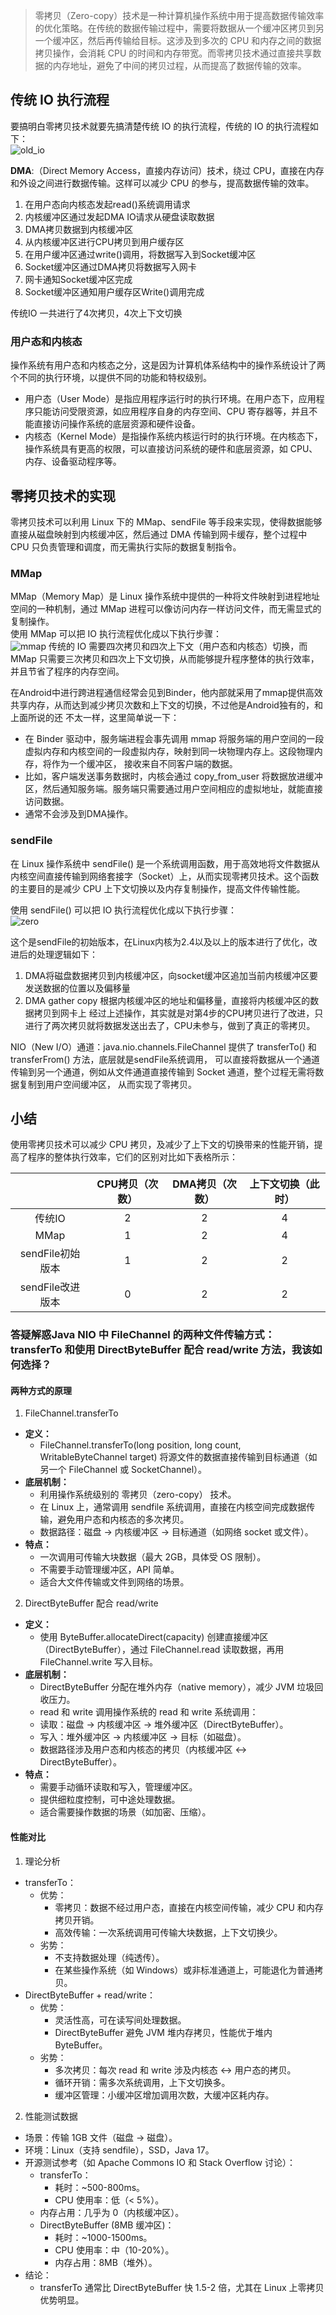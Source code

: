 > 零拷贝（Zero-copy）技术是一种计算机操作系统中用于提高数据传输效率的优化策略。在传统的数据传输过程中，需要将数据从一个缓冲区拷贝到另一个缓冲区，然后再传输给目标。这涉及到多次的
> CPU 和内存之间的数据拷贝操作，会消耗 CPU 的时间和内存带宽。而零拷贝技术通过直接共享数据的内存地址，避免了中间的拷贝过程，从而提高了数据传输的效率。


## 传统 IO 执行流程

要搞明白零拷贝技术就要先搞清楚传统 IO 的执行流程，传统的 IO 的执行流程如下：       
![old_io](https://raw.githubusercontent.com/HaoDevZone/home/refs/heads/master/assets/old_io.webp)

**DMA**:（Direct Memory Access，直接内存访问）技术，绕过 CPU，直接在内存和外设之间进行数据传输。这样可以减少 CPU
的参与，提高数据传输的效率。

1. 在用户态向内核态发起read()系统调用请求
2. 内核缓冲区通过发起DMA IO请求从硬盘读取数据
3. DMA拷贝数据到内核缓冲区
4. 从内核缓冲区进行CPU拷贝到用户缓存区
5. 在用户缓冲区通过write()调用，将数据写入到Socket缓冲区
6. Socket缓冲区通过DMA拷贝将数据写入网卡
7. 网卡通知Socket缓冲区完成
8. Socket缓冲区通知用户缓存区Write()调用完成

传统IO 一共进行了4次拷贝，4次上下文切换

### 用户态和内核态

操作系统有用户态和内核态之分，这是因为计算机体系结构中的操作系统设计了两个不同的执行环境，以提供不同的功能和特权级别。

- 用户态（User Mode）是指应用程序运行时的执行环境。在用户态下，应用程序只能访问受限资源，如应用程序自身的内存空间、CPU
  寄存器等，并且不能直接访问操作系统的底层资源和硬件设备。
- 内核态（Kernel Mode）是指操作系统内核运行时的执行环境。在内核态下，操作系统具有更高的权限，可以直接访问系统的硬件和底层资源，如
  CPU、内存、设备驱动程序等。

## 零拷贝技术的实现

零拷贝技术可以利用 Linux 下的 MMap、sendFile 等手段来实现，使得数据能够直接从磁盘映射到内核缓冲区，然后通过 DMA
传输到网卡缓存，整个过程中 CPU 只负责管理和调度，而无需执行实际的数据复制指令。

### MMap

MMap（Memory Map）是 Linux 操作系统中提供的一种将文件映射到进程地址空间的一种机制，通过 MMap
进程可以像访问内存一样访问文件，而无需显式的复制操作。    
使用 MMap 可以把 IO 执行流程优化成以下执行步骤：   
![mmap](https://raw.githubusercontent.com/HaoDevZone/home/refs/heads/master/assets/mmap_io.webp)
传统的 IO 需要四次拷贝和四次上下文（用户态和内核态）切换，而 MMap 只需要三次拷贝和四次上下文切换，从而能够提升程序整体的执行效率，并且节省了程序的内存空间。

在Android中进行跨进程通信经常会见到Binder，他内部就采用了mmap提供高效共享内存，从而达到减少拷贝次数和上下文的切换，不过他是Android独有的，和上面所说的还
不太一样，这里简单说一下：

- 在 Binder 驱动中，服务端进程会事先调用 mmap 将服务端的用户空间的一段虚拟内存和内核空间的一段虚拟内存，映射到同一块物理内存上。这段物理内存，将作为一个缓冲区，
  接收来自不同客户端的数据。
- 比如，客户端发送事务数据时，内核会通过 copy_from_user 将数据放进缓冲区，然后通知服务端。服务端只需要通过用户空间相应的虚拟地址，就能直接访问数据。
- 通常不会涉及到DMA操作。

### sendFile

在 Linux 操作系统中 sendFile() 是一个系统调用函数，用于高效地将文件数据从内核空间直接传输到网络套接字（Socket）上，从而实现零拷贝技术。这个函数的主要目的是减少
CPU 上下文切换以及内存复制操作，提高文件传输性能。

使用 sendFile() 可以把 IO 执行流程优化成以下执行步骤：   
![zero](https://raw.githubusercontent.com/HaoDevZone/home/refs/heads/master/assets/zero_copy_io.webp)

这个是sendFile的初始版本，在Linux内核为2.4以及以上的版本进行了优化，改进后的处理逻辑如下：

1. DMA将磁盘数据拷贝到内核缓冲区，向socket缓冲区追加当前内核缓冲区要发送数据的位置以及偏移量
2. DMA gather copy 根据内核缓冲区的地址和偏移量，直接将内核缓冲区的数据拷贝到网卡上
   经过上述操作，其实就是对第4步的CPU拷贝进行了改进，只进行了两次拷贝就将数据发送出去了，CPU未参与，做到了真正的零拷贝。

NIO（New I/O）通道：java.nio.channels.FileChannel 提供了 transferTo() 和 transferFrom() 方法，底层就是sendFile系统调用，
可以直接将数据从一个通道传输到另一个通道，例如从文件通道直接传输到 Socket 通道，整个过程无需将数据复制到用户空间缓冲区，
从而实现了零拷贝。

## 小结

使用零拷贝技术可以减少 CPU 拷贝，及减少了上下文的切换带来的性能开销，提高了程序的整体执行效率，它们的区别对比如下表格所示：

|              | CPU拷贝（次数） | DMA拷贝（次数） | 上下文切换（此时） |
|:------------:|:---------:|:---------:|:---------:|
|     传统IO     |     2     |     2     |     4     |
|     MMap     |     1     |     2     |     4     |
| sendFile初始版本 |     1     |     2     |     2     |
| sendFile改进版本 |     0     |     2     |     2     |

### 答疑解惑Java NIO 中 FileChannel 的两种文件传输方式：transferTo 和使用 DirectByteBuffer 配合 read/write 方法，我该如何选择？

#### 两种方式的原理

1. FileChannel.transferTo

- **定义：**
    - FileChannel.transferTo(long position, long count, WritableByteChannel target) 将源文件的数据直接传输到目标通道（如另一个
      FileChannel 或 SocketChannel）。
- **底层机制：**
    - 利用操作系统级别的 零拷贝（zero-copy） 技术。
    - 在 Linux 上，通常调用 sendfile 系统调用，直接在内核空间完成数据传输，避免用户态和内核态的多次拷贝。
    - 数据路径：磁盘 → 内核缓冲区 → 目标通道（如网络 socket 或文件）。
- **特点：**
    - 一次调用可传输大块数据（最大 2GB，具体受 OS 限制）。
    - 不需要手动管理缓冲区，API 简单。
    - 适合大文件传输或文件到网络的场景。

2. DirectByteBuffer 配合 read/write

- **定义：**
    - 使用 ByteBuffer.allocateDirect(capacity) 创建直接缓冲区（DirectByteBuffer），通过 FileChannel.read 读取数据，再用
      FileChannel.write 写入目标。
- **底层机制：**
    - DirectByteBuffer 分配在堆外内存（native memory），减少 JVM 垃圾回收压力。
    - read 和 write 调用操作系统的 read 和 write 系统调用：
    - 读取：磁盘 → 内核缓冲区 → 堆外缓冲区（DirectByteBuffer）。
    - 写入：堆外缓冲区 → 内核缓冲区 → 目标（如磁盘）。
    - 数据路径涉及用户态和内核态的拷贝（内核缓冲区 ↔ DirectByteBuffer）。
- **特点：**
    - 需要手动循环读取和写入，管理缓冲区。
    - 提供细粒度控制，可中途处理数据。
    - 适合需要操作数据的场景（如加密、压缩）。

#### 性能对比

1. 理论分析

- transferTo：
    - 优势：
        - 零拷贝：数据不经过用户态，直接在内核空间传输，减少 CPU 和内存拷贝开销。
        - 高效传输：一次系统调用可传输大块数据，上下文切换少。
    - 劣势：
        - 不支持数据处理（纯透传）。
        - 在某些操作系统（如 Windows）或非标准通道上，可能退化为普通拷贝。
- DirectByteBuffer + read/write：
    - 优势：
        - 灵活性高，可在读写间处理数据。
        - DirectByteBuffer 避免 JVM 堆内存拷贝，性能优于堆内 ByteBuffer。
    - 劣势：
        - 多次拷贝：每次 read 和 write 涉及内核态 ↔ 用户态的拷贝。
        - 循环开销：需多次系统调用，上下文切换多。
        - 缓冲区管理：小缓冲区增加调用次数，大缓冲区耗内存。     

2. 性能测试数据

- 场景：传输 1GB 文件（磁盘 → 磁盘）。
- 环境：Linux（支持 sendfile），SSD，Java 17。
- 开源测试参考（如 Apache Commons IO 和 Stack Overflow 讨论）：
    - transferTo：
        - 耗时：~500-800ms。
        - CPU 使用率：低（< 5%）。
    - 内存占用：几乎为 0（内核缓冲区）。
    - DirectByteBuffer (8MB 缓冲区)：
        - 耗时：~1000-1500ms。
        - CPU 使用率：中（10-20%）。
        - 内存占用：8MB（堆外）。
- 结论：
    - transferTo 通常比 DirectByteBuffer 快 1.5-2 倍，尤其在 Linux 上零拷贝优势明显。